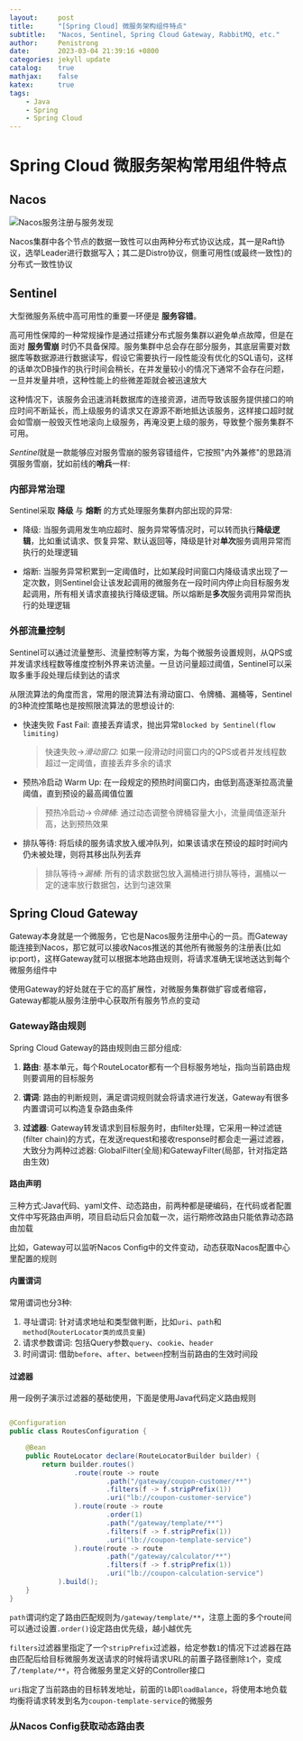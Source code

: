 ```yaml
---
layout:     post
title:      "[Spring Cloud] 微服务架构组件特点"
subtitle:   "Nacos, Sentinel, Spring Cloud Gateway, RabbitMQ, etc."
author:     Penistrong
date:       2023-03-04 21:39:16 +0800
categories: jekyll update
catalog:    true
mathjax:    false
katex:      true
tags:
    - Java
    - Spring
    - Spring Cloud
---
```


# Spring Cloud 微服务架构常用组件特点

## Nacos

![Nacos服务注册与服务发现](https://s2.loli.net/2023/03/31/A7i6HqMLfotBdey.png)

Nacos集群中各个节点的数据一致性可以由两种分布式协议达成，其一是Raft协议，选举Leader进行数据写入；其二是Distro协议，侧重可用性(或最终一致性)的分布式一致性协议

## Sentinel

大型微服务系统中高可用性的重要一环便是 **服务容错**。

高可用性保障的一种常规操作是通过搭建分布式服务集群以避免单点故障，但是在面对 **服务雪崩** 时仍不具备保障。服务集群中总会存在部分服务，其底层需要对数据库等数据源进行数据读写，假设它需要执行一段性能没有优化的SQL语句，这样的话单次DB操作的执行时间会稍长，在并发量较小的情况下通常不会存在问题，一旦并发量井喷，这种性能上的些微差距就会被迅速放大

这种情况下，该服务会迅速消耗数据库的连接资源，进而导致该服务提供接口的响应时间不断延长，而上级服务的请求又在源源不断地抵达该服务，这样接口超时就会如雪崩一般毁灭性地滚向上级服务，再淹没更上级的服务，导致整个服务集群不可用。

*Sentinel*就是一款能够应对服务雪崩的服务容错组件，它按照"内外兼修"的思路消弭服务雪崩，犹如前线的**哨兵**一样:

### 内部异常治理

Sentinel采取 **降级** 与 **熔断** 的方式处理服务集群内部出现的异常:

- 降级: 当服务调用发生响应超时、服务异常等情况时，可以转而执行**降级逻辑**，比如重试请求、恢复异常、默认返回等，降级是针对**单次**服务调用异常而执行的处理逻辑

- 熔断: 当服务异常积累到一定阈值时，比如某段时间窗口内降级请求出现了一定次数，则Sentinel会让该发起调用的微服务在一段时间内停止向目标服务发起调用，所有相关请求直接执行降级逻辑。所以熔断是**多次**服务调用异常而执行的处理逻辑

### 外部流量控制

Sentinel可以通过流量整形、流量控制等方案，为每个微服务设置规则，从QPS或并发请求线程数等维度控制外界来访流量。一旦访问量超过阈值，Sentinel可以采取多重手段处理后续到达的请求

从限流算法的角度而言，常用的限流算法有滑动窗口、令牌桶、漏桶等，Sentinel的3种流控策略也是按照限流算法的思想设计的:

- 快速失败 Fast Fail: 直接丢弃请求，抛出异常`Blocked by Sentinel(flow limiting)`
  > 快速失败$\to$*滑动窗口*: 如果一段滑动时间窗口内的QPS或者并发线程数超过一定阈值，直接丢弃多余的请求

- 预热冷启动 Warm Up: 在一段规定的预热时间窗口内，由低到高逐渐拉高流量阈值，直到预设的最高阈值位置
  > 预热冷启动$\to$*令牌桶*: 通过动态调整令牌桶容量大小，流量阈值逐渐升高，达到预热效果

- 排队等待: 将后续的服务请求放入缓冲队列，如果该请求在预设的超时时间内仍未被处理，则将其移出队列丢弃
  > 排队等待$\to$*漏桶*: 所有的请求数据包放入漏桶进行排队等待，漏桶以一定的速率放行数据包，达到匀速效果

## Spring Cloud Gateway

Gateway本身就是一个微服务，它也是Nacos服务注册中心的一员。而Gateway能连接到Nacos，那它就可以接收Nacos推送的其他所有微服务的注册表(比如ip:port)，这样Gateway就可以根据本地路由规则，将请求准确无误地送达到每个微服务组件中

使用Gateway的好处就在于它的高扩展性，对微服务集群做扩容或者缩容，Gateway都能从服务注册中心获取所有服务节点的变动

### Gateway路由规则

Spring Cloud Gateway的路由规则由三部分组成:

1. **路由**: 基本单元，每个RouteLocator都有一个目标服务地址，指向当前路由规则要调用的目标服务

2. **谓词**: 路由的判断规则，满足谓词规则就会将请求进行发送，Gateway有很多内置谓词可以构造复杂路由条件

3. **过滤器**: Gateway转发请求到目标服务时，由filter处理，它采用一种过滤链(filter chain)的方式，在发送request和接收response时都会走一遍过滤器，大致分为两种过滤器: GlobalFilter(全局)和GatewayFilter(局部，针对指定路由生效)

#### 路由声明

三种方式:Java代码、yaml文件、动态路由，前两种都是硬编码，在代码或者配置文件中写死路由声明，项目启动后只会加载一次，运行期修改路由只能依靠动态路由加载

比如，Gateway可以监听Nacos Config中的文件变动，动态获取Nacos配置中心里配置的规则

#### 内置谓词

常用谓词也分3种:

1. 寻址谓词: 针对请求地址和类型做判断，比如`uri`、`path`和`method`(`RouterLocator类的成员变量`)
2. 请求参数谓词: 包括Query参数`query`、`cookie`、`header`
3. 时间谓词: 借助`before`、`after`、`between`控制当前路由的生效时间段

#### 过滤器

用一段例子演示过滤器的基础使用，下面是使用Java代码定义路由规则

```java

@Configuration
public class RoutesConfiguration {

    @Bean
    public RouteLocator declare(RouteLocatorBuilder builder) {
        return builder.routes()
                .route(route -> route
                        .path("/gateway/coupon-customer/**")
                        .filters(f -> f.stripPrefix(1))
                        .uri("lb://coupon-customer-service")
                ).route(route -> route
                        .order(1)
                        .path("/gateway/template/**")
                        .filters(f -> f.stripPrefix(1))
                        .uri("lb://coupon-template-service")
                ).route(route -> route
                        .path("/gateway/calculator/**")
                        .filters(f -> f.stripPrefix(1))
                        .uri("lb://coupon-calculation-service")
            ).build();
    }
}
```

`path`谓词约定了路由匹配规则为`/gateway/template/**`，注意上面的多个route间可以通过设置`.order()`设定路由优先级，越小越优先

`filters`过滤器里指定了一个`stripPrefix`过滤器，给定参数`1`的情况下过滤器在路由匹配后给目标微服务发送请求的时候将请求URL的前置子路径删除`1`个，变成了`/template/**`，符合微服务里定义好的Controller接口

`uri`指定了当前路由的目标转发地址，前面的`lb`即`loadBalance`，将使用本地负载均衡将请求转发到名为`coupon-template-service`的微服务

### 从Nacos Config获取动态路由表
